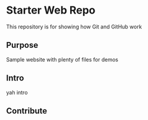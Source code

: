 # Starter Web Repo

This repository is for showing how Git and GitHub work

## Purpose

Sample website with plenty of files for demos

## Intro
yah intro

## Contribute
